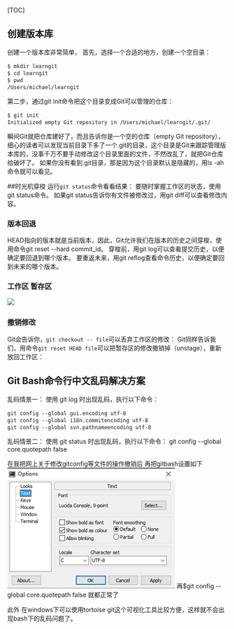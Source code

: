 [TOC]
## 创建版本库
创建一个版本库非常简单，
首先，选择一个合适的地方，创建一个空目录：
```
$ mkdir learngit
$ cd learngit
$ pwd
/Users/michael/learngit
```
第二步，通过git init命令把这个目录变成Git可以管理的仓库：
```
$ git init
Initialized empty Git repository in /Users/michael/learngit/.git/
```
瞬间Git就把仓库建好了，而且告诉你是一个空的仓库（empty Git repository），细心的读者可以发现当前目录下多了一个.git的目录，这个目录是Git来跟踪管理版本库的，没事千万不要手动修改这个目录里面的文件，不然改乱了，就把Git仓库给破坏了。
如果你没有看到.git目录，那是因为这个目录默认是隐藏的，用ls -ah命令就可以看见。

##时光机穿梭
运行`git status`命令看看结果：
要随时掌握工作区的状态，使用git status命令。
如果git status告诉你有文件被修改过，用git diff可以查看修改内容。
### 版本回退
HEAD指向的版本就是当前版本，因此，Git允许我们在版本的历史之间穿梭，使用命令git reset --hard commit_id。
穿梭前，用git log可以查看提交历史，以便确定要回退到哪个版本。
要重返未来，用git reflog查看命令历史，以便确定要回到未来的哪个版本。
### 工作区 暂存区
![](http://www.liaoxuefeng.com/files/attachments/001384907702917346729e9afbf4127b6dfbae9207af016000/0)
### 撤销修改
Git会告诉你，`git checkout -- file`可以丢弃工作区的修改：
Git同样告诉我们，用命令`git reset HEAD file`可以把暂存区的修改撤销掉（unstage），重新放回工作区：


## Git Bash命令行中文乱码解决方案
乱码情景一：
使用 git log 时出现乱码，执行以下命令：
```
git config --global gui.encoding utf-8
git config --global i18n.commitencoding utf-8
git config --global svn.pathnameencoding utf-8
```
乱码情景二：
使用 git status 时出现乱码，执行以下命令：
git config --global core.quotepath false



在我把网上关于修改gitconfig等文件的操作撤销后
再把gitbash设置如下
![](.\privateNotesPictures\gitbash.PNG)
再$git config --global core.quotepath false
就都正常了

此外
在windows下可以使用tortoise git这个可视化工具比较方便，这样就不会出现bash下的乱码问题了。
